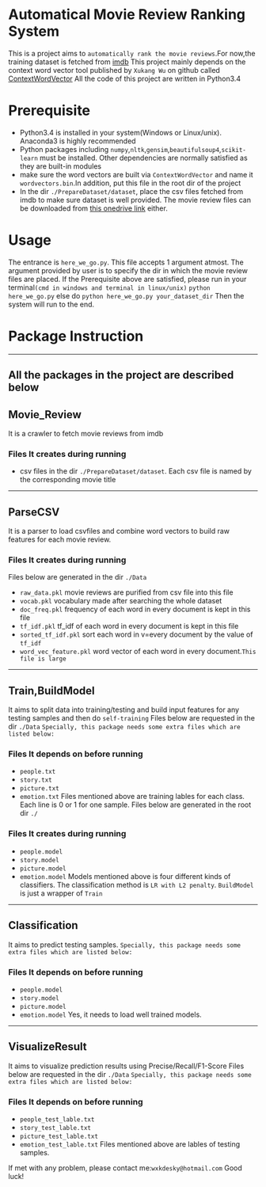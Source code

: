 # Automatical Movie Review Ranking System
This is a project aims to `automatically rank the movie reviews`.For now,the training dataset is fetched from [imdb](http://www.imdb.com)
This project mainly depends on the context word vector tool published by `Xukang Wu` on github called [ContextWordVector](https://github.com/wxkdesky/ContextWordVectors)
All the code of this project are written in Python3.4
# Prerequisite
* Python3.4 is installed in your system(Windows or Linux/unix). Anaconda3 is highly recommended
* Python packages including `numpy`,`nltk`,`gensim`,`beautifulsoup4`,`scikit-learn` must be installed. Other dependencies are normally satisfied as they are built-in modules
* make sure the word vectors are built via `ContextWordVector` and name it `wordvectors.bin`.In addition, put this file in the root dir of the project
* In the dir `./PrepareDataset/dataset`, place the csv files fetched from imdb to make sure dataset is well provided. The movie review files can be downloaded from [this onedrive link](https://1drv.ms/f/s!AoNNtfHIv_BvpN0Y1pLBH0yPU426HA) either.

# Usage
The entrance is `here_we_go.py`. This file accepts 1 argument atmost. The argument provided by user is to specify the dir in which the movie review files are placed.
If the Prerequisite above are satisfied, please run in your terminal`(cmd in windows and terminal in linux/unix)`
`python here_we_go.py`
else do
`python here_we_go.py your_dataset_dir`
Then the system will run to the end.

# Package Instruction
---------------------------------------------
All the packages in the project are described below
---------------------------------------------
## Movie_Review
It is a crawler to fetch movie reviews from imdb

### Files It creates during running

* csv files in the dir `./PrepareDataset/dataset`. Each csv file is named by the corresponding movie title
---------------------------------------------
## ParseCSV
It is a parser to load csvfiles and combine word vectors to build raw features for each movie review.

### Files It creates during running
Files below are generated in the dir `./Data`
* `raw_data.pkl` movie reviews are purified from csv file into this file
* `vocab.pkl` vocabulary made after searching the whole dataset
* `doc_freq.pkl` frequency of each word in every document is kept in this file
* `tf_idf.pkl` tf_idf of each word in every document is kept in this file
* `sorted_tf_idf.pkl` sort each word in v=every document by the value of `tf_idf`
* `word_vec_feature.pkl` word vector of each word in every document.`This file is large`
---------------------------------------------
## Train,BuildModel
It aims to split data into training/testing and build input features for any testing samples and then do `self-training`
Files below are requested in the dir `./Data`
`Specially, this package needs some extra files which are listed below:`

### Files It depends on before running
* `people.txt`
* `story.txt`
* `picture.txt`
* `emotion.txt`
Files mentioned above are training lables for each class. Each line is 0 or 1 for one sample.
Files below are generated in the root dir `./`

### Files It creates during running
* `people.model`
* `story.model`
* `picture.model`
* `emotion.model`
Models mentioned above is four different kinds of classifiers. The classification method is `LR with L2 penalty`.
`BuildModel` is just a wrapper of `Train`
---------------------------------------------
## Classification
It aims to predict testing samples.
`Specially, this package needs some extra files which are listed below:`

### Files It depends on before running
* `people.model`
* `story.model`
* `picture.model`
* `emotion.model`
Yes, it needs to load well trained models.
---------------------------------------------
## VisualizeResult
It aims to visualize prediction results using Precise/Recall/F1-Score
Files below are requested in the dir `./Data`
`Specially, this package needs some extra files which are listed below:`

### Files It depends on before running
* `people_test_lable.txt`
* `story_test_lable.txt`
* `picture_test_lable.txt`
* `emotion_test_lable.txt`
Files mentioned above are lables of testing samples.


If met with any problem, please contact me:`wxkdesky@hotmail.com`
Good luck!